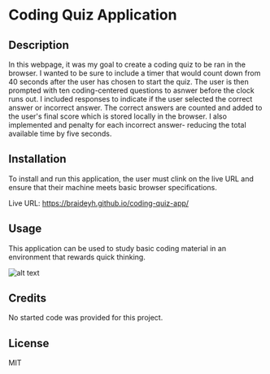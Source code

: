 # Coding Quiz Application

## Description

In this webpage, it was my goal to create a coding quiz to be ran in the browser. I wanted to be sure to include a timer that would count down from 40 seconds after the user has chosen to start the quiz. The user is then prompted with ten coding-centered questions to asnwer before the clock runs out. I included responses to indicate if the user selected the correct answer or incorrect answer. The correct answers are counted and added to the user's final score which is stored locally in the browser. I also implemented and penalty for each incorrect answer- reducing the total available time by five seconds.

## Installation

To install and run this application, the user must clink on the live URL and ensure that their machine meets basic browser specifications.

Live URL: https://braideyh.github.io/coding-quiz-app/

## Usage

This application can be used to study basic coding material in an environment that rewards quick thinking. 

![alt text](assets/images/screenshot.png)

## Credits

No started code was provided for this project. 

## License

MIT